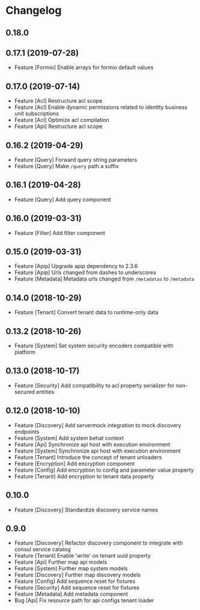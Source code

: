 # Changelog

## 0.18.0

## 0.17.1 (2019-07-28)

- Feature [Formio] Enable arrays for formio default values

## 0.17.0 (2019-07-14)

- Feature [Acl] Restructure acl scope
- Feature [Acl] Enable dynamic permissions related to identity business unit subscriptions
- Feature [Acl] Optimize acl compilation
- Feature [Api] Restructure acl scope

## 0.16.2 (2019-04-29)

- Feature [Query] Forward query string parameters
- Feature [Query] Make `/query` path a suffix

## 0.16.1 (2019-04-28)

- Feature [Query] Add query component

## 0.16.0 (2019-03-31)

- Feature [Filter] Add filter component

## 0.15.0 (2019-03-31)

- Feature [Apip] Upgrade apip dependency to 2.3.6
- Feature [Apip] Urls changed from dashes to underscores
- Feature [Metadata] Metadata urls changed from `/metadatas` to `/metadata`

## 0.14.0 (2018-10-29)

- Feature [Tenant] Convert tenant data to runtime-only data

## 0.13.2 (2018-10-26)

- Feature [System] Set system security encoders compatible with platform

## 0.13.0 (2018-10-17)

- Feature [Security] Add compatibility to acl property serializer for non-secured entities

## 0.12.0 (2018-10-10)

- Feature [Discovery] Add servermock integration to mock discovery endpoints
- Feature [System] Add system behat context
- Feature [Api] Synchronize api host with execution environment
- Feature [System] Synchronize api host with execution environment
- Feature [Tenant] Introduce the concept of tenant unloaders
- Feature [Encryption] Add encryption component
- Feature [Config] Add encryption to config and parameter value property
- Feature [Tenant] Add encryption to tenant data property

## 0.10.0

- Feature [Discovery] Standardize discovery service names

## 0.9.0

- Feature [Discovery] Refactor discovery component to integrate with consul service catalog
- Feature [Tenant] Enable 'write' on tenant uuid property
- Feature [Api] Further map api models
- Feature [System] Further map system models
- Feature [Discovery] Further map discovery models
- Feature [Config] Add sequence reset for fixtures
- Feature [Security] Add sequence reset for fixtures
- Feature [Metadata] Add metadata component
- Bug [Api] Fix resource path for api configs tenant loader
